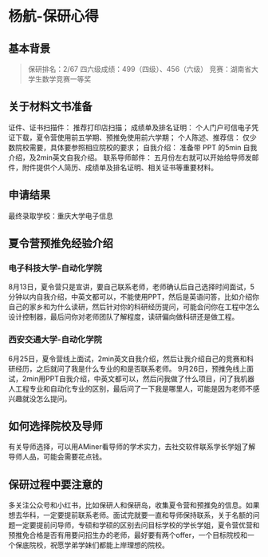 # 杨航-保研心得

## 基本背景

> 保研排名：2/67
> 四六级成绩：499（四级）、456（六级） 
> 竞赛：湖南省大学生数学竞赛一等奖 

## 关于材料文书准备 
证件、证书扫描件： 
推荐打印店扫描； 
成绩单及排名证明： 
个人门户可信电子凭证下载，夏令营使用前五学期、预推免使用前六学期； 
个人陈述、推荐信： 
仅少数院校需要，具体要参照相应院校的要求； 
自我介绍： 
准备带 PPT 的5min 自我介绍，及2min英文自我介绍。
联系导师邮件：
五月份左右就可以开始给导师发邮件，附件提供个人简历、成绩单及排名证明、相关证书等重要材料。 

## 申请结果

最终录取学校：重庆大学电子信息

## 夏令营预推免经验介绍 
### 电子科技大学-自动化学院
8月13日，夏令营只是宣讲，要自己联系老师，老师确认后自己选择时间面试，5分钟以内自我介绍，中英文都可以，不能使用PPT，然后是英语问答，比如介绍你自己的家乡和为什么读研，然后针对你的科研经历提问，可能会问你在工程中怎么设计控制器，最后问你对老师团队了解程度，读研偏向做科研还是做工程。
### 西安交通大学-自动化学院 
6月25日，夏令营线上面试，2min英文自我介绍，然后让我介绍自己的竞赛和科研经历，之后就问了我是什么专业的和是否联系老师。
9月26日，预推免线上面试，2min用PPT自我介绍，中英文都可以，然后问我做了什么项目，问了我机器人工程专业和自动化专业的区别，最后问了一下我是哪里人，可能是因为老师不感兴趣就没怎么提问。
## 如何选择院校及导师
有关导师选择，可以用AMiner看导师的学术实力，去社交软件联系学长学姐了解导师人品，可能会需要花点钱。
## 保研过程中要注意的 
多关注公众号和小红书，比如保研人和保研岛，收集夏令营和预推免的信息。如果想去华科，一定要提前联系老师。面试完就要一直和导师保持联系，关于名额的问题一定要提前问导师，专硕和学硕的区别去问目标学校的学长学姐，夏令营优营和预推免合格是否有用要问招生办的老师，最好要有两个offer，一个目标院校和一个保底院校，祝愿学弟学妹们都能上岸理想的院校。



